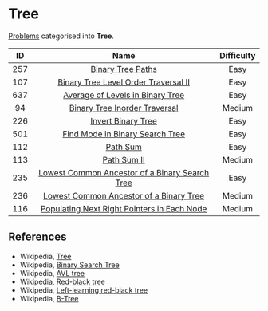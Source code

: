 # Tree

[Problems](https://leetcode.com/tag/tree/) categorised into **Tree**.

|  ID   |                                                              Name                                                               | Difficulty |
| :---: | :-----------------------------------------------------------------------------------------------------------------------------: | :--------: |
|  257  |                              [Binary Tree Paths](https://leetcode.com/problems/binary-tree-paths/)                              |    Easy    |
|  107  |           [Binary Tree Level Order Traversal II](https://leetcode.com/problems/binary-tree-level-order-traversal-ii/)           |    Easy    |
|  637  |               [Average of Levels in Binary Tree](https://leetcode.com/problems/average-of-levels-in-binary-tree/)               |    Easy    |
|  94   |                  [Binary Tree Inorder Traversal](https://leetcode.com/problems/binary-tree-inorder-traversal/)                  |   Medium   |
|  226  |                             [Invert Binary Tree](https://leetcode.com/problems/invert-binary-tree/)                             |    Easy    |
|  501  |                [Find Mode in Binary Search Tree](https://leetcode.com/problems/find-mode-in-binary-search-tree/)                |    Easy    |
|  112  |                                       [Path Sum](https://leetcode.com/problems/path-sum/)                                       |    Easy    |
|  113  |                                    [Path Sum II](https://leetcode.com/problems/path-sum-ii/)                                    |   Medium   |
|  235  | [Lowest Common Ancestor of a Binary Search Tree](https://leetcode.com/problems/lowest-common-ancestor-of-a-binary-search-tree/) |    Easy    |
|  236  |        [Lowest Common Ancestor of a Binary Tree](https://leetcode.com/problems/lowest-common-ancestor-of-a-binary-tree/)        |   Medium   |
|  116  |    [Populating Next Right Pointers in Each Node](https://leetcode.com/problems/populating-next-right-pointers-in-each-node/)    |   Medium   |

## References

* Wikipedia, [Tree](https://en.wikipedia.org/wiki/Tree_(data_structure))
* Wikipedia, [Binary Search Tree](https://en.wikipedia.org/wiki/Binary_search_tree)
* Wikipedia, [AVL tree](https://en.wikipedia.org/wiki/AVL_tree)
* Wikipedia, [Red-black tree](https://en.wikipedia.org/wiki/Red%E2%80%93black_tree)
* Wikipedia, [Left-learning red-black tree](https://en.wikipedia.org/wiki/Left-leaning_red%E2%80%93black_tree)
* Wikipedia, [B-Tree](https://en.wikipedia.org/wiki/B-tree)
